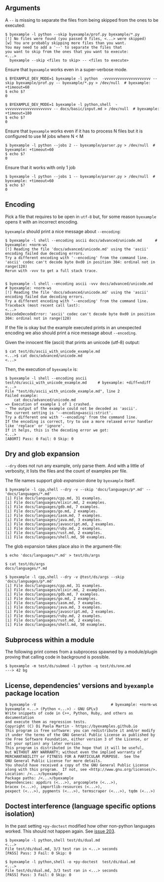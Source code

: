 <!--
Check that we have byexample installed first
$ hash byexample                                    # byexample: +fail-fast

$ alias byexample=byexample\ --pretty\ none

--
-->

## Arguments

A `--` is missing to separate the files from being skipped from the ones
to be executed:

```shell
$ byexample -l python --skip byexample/prof.py byexample/*.py
[!] No files were found (you passed 0 files, <...> were skipped)
[w] You are probably skipping more files than you want.
You may need to add a '--' to separate the files that
you want to skip from the ones that you want to execute:
<...>
  byexample --skip <files to skip> -- <files to execute>
```


Ensure that `byexample` works even in a super-verbose mode.

```shell
$ BYEXAMPLE_DEV_MODE=1 byexample -l python  -vvvvvvvvvvvvvvvvvvvvv --skip byexample/prof.py -- byexample/*.py > /dev/null  # byexample: +timeout=60
$ echo $?
0
```

```shell
$ BYEXAMPLE_DEV_MODE=1 byexample -l python,shell  -vvvvvvvvvvvvvvvvvvvvv -- docs/basic/input.md > /dev/null  # byexample: +timeout=180
$ echo $?
0
```

Ensure that `byexample` works even if it has to process N
files but it is configured to use M jobs where N < M

```shell
$ byexample -l python --jobs 2 -- byexample/parser.py > /dev/null  # byexample: +timeout=60
$ echo $?
0
```

Ensure that it works with only 1 job

```shell
$ byexample -l python --jobs 1 -- byexample/parser.py > /dev/null  # byexample: +timeout=60
$ echo $?
0
```

## Encoding

Pick a file that requires to be open in `utf-8` but, for some reason
`byexample` opens it with an incorrect encoding.

`byexample` should print a nice message about `--encoding`:

```shell
$ byexample -l shell --encoding ascii docs/advanced/unicode.md      # byexample: +norm-ws
[!] Reading the file 'docs/advanced/unicode.md' using the 'ascii' encoding failed due decoding errors.
Try a different encoding with '--encoding' from the command line.
'ascii' codec can't decode byte 0xd0 in position 304: ordinal not in range(128)
Rerun with -vvv to get a full stack trace.


$ byexample -l shell --encoding ascii -vvv docs/advanced/unicode.md      # byexample: +norm-ws
[!] Reading the file 'docs/advanced/unicode.md' using the 'ascii' encoding failed due decoding errors.
Try a different encoding with '--encoding' from the command line.
Traceback (most recent call last):
<...>
UnicodeDecodeError: 'ascii' codec can't decode byte 0xd0 in position 304: ordinal not in range(128)
```

If the file is okay but the example executed prints in an unexpected
encoding we also should print a nice message about `--encoding`.

Given the innocent file (ascii) that prints an unicode (utf-8) output:

```shell
$ cat test/ds/ascii_with_unicode_example.md
<...>$ cat docs/advanced/unicode.md
<...>
```

Then, the execution of `byexample` is:

```shell
$ byexample -l shell --encoding ascii test/ds/ascii_with_unicode_example.md     # byexample: +diff=ndiff
<...>
File "test/ds/ascii_with_unicode_example.md", line 2
Failed example:
    cat docs/advanced/unicode.md
=> Execution of example 1 of 1 crashed.
- The output of the example could not be decoded as 'ascii'.
The current setting is '--encoding=ascii:strict'.
Try a different one with '--encoding' from the command line.
If the encoding is correct, try to use a more relaxed error handler
like 'replace' or 'ignore'.
If it helps, this is the decoding error we got:
<...>
[ABORT] Pass: 0 Fail: 0 Skip: 0
```

## Dry and glob expansion

`--dry` does not run any example, only parse them. And with a little of
verbosity, it lists the files and the count of examples per file.

The file names support *glob expansion* done by `byexample` itself.

```shell
$ byexample -l cpp,shell --dry -v --skip 'docs/languages/p*.md' -- 'docs/languages/*.md'
[i] File docs/languages/cpp.md, 31 examples.
[i] File docs/languages/elixir.md, 2 examples.
[i] File docs/languages/gdb.md, 7 examples.
[i] File docs/languages/go.md, 2 examples.
[i] File docs/languages/iasm.md, 7 examples.
[i] File docs/languages/java.md, 3 examples.
[i] File docs/languages/javascript.md, 2 examples.
[i] File docs/languages/ruby.md, 2 examples.
[i] File docs/languages/rust.md, 2 examples.
[i] File docs/languages/shell.md, 50 examples.
```

The glob expansion takes place also in the argument-file:

```shell
$ echo 'docs/languages/*.md' > test/ds/args

$ cat test/ds/args
docs/languages/*.md

$ byexample -l cpp,shell --dry -v @test/ds/args --skip 'docs/languages/p*.md'
[i] File docs/languages/cpp.md, 31 examples.
[i] File docs/languages/elixir.md, 2 examples.
[i] File docs/languages/gdb.md, 7 examples.
[i] File docs/languages/go.md, 2 examples.
[i] File docs/languages/iasm.md, 7 examples.
[i] File docs/languages/java.md, 3 examples.
[i] File docs/languages/javascript.md, 2 examples.
[i] File docs/languages/ruby.md, 2 examples.
[i] File docs/languages/rust.md, 2 examples.
[i] File docs/languages/shell.md, 50 examples.
```

<!--

$ rm -f test/ds/args    # byexample: -skip +pass

-->

## Subprocess within a module

The following print comes from a subprocess spawned by a module/plugin
proving that calling code in background is possible.

```shell
$ byexample -m test/ds/submod -l python -q test/ds/one.md
---> 42 bg
```

## License, dependencies' versions and `byexample` package location

```shell
$ byexample -V                                  # byexample: +norm-ws
byexample <...> (Python <...>) - GNU GPLv3
Write snippets of code in C++, Python, Ruby, and others as documentation
and execute them as regression tests.
Copyright (C) Di Paola Martin - https://byexamples.github.io
This program is free software: you can redistribute it and/or modify
it under the terms of the GNU General Public License as published by
the Free Software Foundation, either version 3 of the License, or
(at your option) any later version.
This program is distributed in the hope that it will be useful,
but WITHOUT ANY WARRANTY; without even the implied warranty of
MERCHANTABILITY or FITNESS FOR A PARTICULAR PURPOSE.  See the
GNU General Public License for more details.
You should have received a copy of the GNU General Public License
along with this program.  If not, see <http://www.gnu.org/licenses/>.
Location: /<...>/byexample
Package paths: /<...>/byexample
Dependencies: appdirs (<...>), argcomplete (<...>),
bracex (<...>), importlib-resources (<...>),
pexpect (<...>), pygments (<...>), termscraper (<...>), tqdm (<...>)
```

## Doctest interference (language specific options isolation)

In the past setting `+py-doctest` modified how other non-python
languages worked. This should not happen again.
See [issue 203](https://github.com/byexamples/byexample/issues/203).

```shell
$ byexample -l python,shell test/ds/dual.md
<...>
File test/ds/dual.md, 3/3 test ran in <...> seconds
[PASS] Pass: 3 Fail: 0 Skip: 0

$ byexample -l python,shell -o +py-doctest  test/ds/dual.md
<...>
File test/ds/dual.md, 3/3 test ran in <...> seconds
[PASS] Pass: 3 Fail: 0 Skip: 0
```
